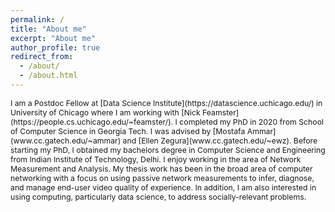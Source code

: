 ```yaml
---
permalink: /
title: "About me"
excerpt: "About me"
author_profile: true
redirect_from: 
  - /about/
  - /about.html
---
```

<span style="font-size: 0.875em">
I am a Postdoc Fellow at [Data Science Institute](https://datascience.uchicago.edu/) in University of Chicago where I am working with [Nick Feamster](https://people.cs.uchicago.edu/~feamster/). I completed my PhD in 2020 from School of Computer Science in Georgia Tech. I was advised by [Mostafa Ammar](www.cc.gatech.edu/~ammar) and [Ellen Zegura](www.cc.gatech.edu/~ewz). Before starting my PhD, I obtained my bachelors degree in Computer Science and Engineering from Indian Institute of Technology, Delhi. </span>


<span style="font-size: 0.875em">
I enjoy working in the area of Network Measurement and Analysis. My thesis work has been in the broad area of computer networking with a focus on using passive network measurements to infer, diagnose, and manage end-user video quality of experience. In addition, I am also interested in using computing, particularly data science, to address socially-relevant problems. </span>
